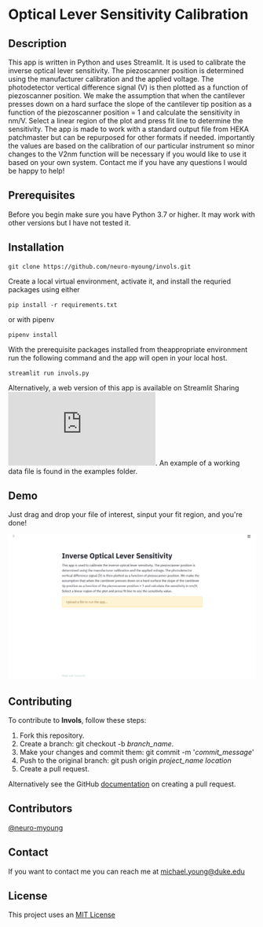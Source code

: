 # Optical Lever Sensitivity Calibration

## Description
This app is written in Python and uses Streamlit. It is used to calibrate the inverse optical lever sensitivity. The piezoscanner position is determined using the manufacturer calibration and the applied voltage. The photodetector vertical difference signal (V) is then plotted as a function of piezoscanner position. We make the assumption that when the cantilever presses down on a hard surface the slope of the cantilever tip position as a function of the piezoscanner position = 1 and calculate the sensitivity in nm/V. Select a linear region of the plot and press fit line to determine the sensitivity. The app is made to work with a standard output file from HEKA patchmaster but can be repurposed for other formats if needed. importantly the values are based on the calibration of our particular instrument so minor changes to the V2nm function will be necessary if you would like to use it based on your own system. Contact me if you have any questions I would be happy to help!

## Prerequisites

Before you begin make sure you have Python 3.7 or higher. It may work with other versions but I have not tested it.

## Installation

```
git clone https://github.com/neuro-myoung/invols.git
```

Create a local virtual environment, activate it, and install the requried packages using either

```
pip install -r requirements.txt 
```
or with pipenv
```
pipenv install
```

With the prerequisite packages installed from theappropriate environment run the following command and the app will open in your local host.

```
streamlit run invols.py
```

Alternatively, a web version of this app is available on Streamlit Sharing ![here](https://share.streamlit.io/neuro-myoung/invols/invols.py).
An example of a working data file is found in the examples folder.

## Demo

Just drag and drop your file of interest, sinput your fit region, and you're done!

![Demo GIF](/demo/demo.gif)


## Contributing
To contribute to **Invols**, follow these steps:

1. Fork this repository.
2. Create a branch: git checkout -b *branch_name*.
3. Make your changes and commit them: git commit -m '*commit_message*'
4. Push to the original branch: git push origin *project_name* *location*
5. Create a pull request.

Alternatively see the GitHub [documentation](https://help.github.com/en/github/collaborating-with-issues-and-pull-requests/creating-a-pull-request) on creating a pull request.

## Contributors

[@neuro-myoung](https://github.com/neuro-myoung)

## Contact

If you want to contact me you can reach me at michael.young@duke.edu

## License
This project uses an [MIT License](https://opensource.org/licenses/MIT)